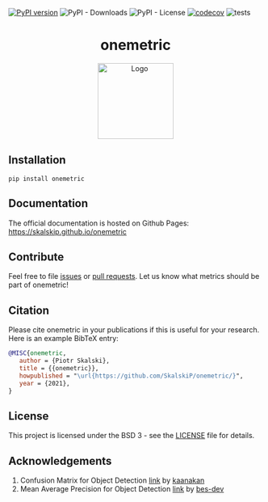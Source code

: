 [![PyPI version](https://badge.fury.io/py/onemetric.svg)](https://badge.fury.io/py/onemetric)
![PyPI - Downloads](https://img.shields.io/pypi/dm/onemetric)
![PyPI - License](https://img.shields.io/pypi/l/onemetric)
[![codecov](https://codecov.io/gh/SkalskiP/onemetric/branch/master/graph/badge.svg?token=ZFSEYF9WN4)](https://codecov.io/gh/SkalskiP/onemetric)
![tests](https://github.com/SkalskiP/onemetric/actions/workflows/tests.yml/badge.svg)

<h1 align="center">onemetric</h1>

<p align="center"> 
    <img width="150" src="https://onemetric-images.s3.eu-central-1.amazonaws.com/onemetric-logo.png" alt="Logo">
</p>

## Installation

```terminal
pip install onemetric
```

## Documentation

The official documentation is hosted on Github Pages: https://skalskip.github.io/onemetric

## Contribute

Feel free to file [issues](https://github.com/SkalskiP/onemetric/issues) or [pull requests](https://github.com/SkalskiP/onemetric/pulls). Let us know what metrics should be part of onemetric!

## Citation

Please cite onemetric in your publications if this is useful for your research. Here is an example BibTeX entry:

```BibTeX
@MISC{onemetric,
   author = {Piotr Skalski},
   title = {{onemetric}},
   howpublished = "\url{https://github.com/SkalskiP/onemetric/}",
   year = {2021},
}
```

## License

This project is licensed under the BSD 3 - see the [LICENSE][1] file for details.

## Acknowledgements

1. Confusion Matrix for Object Detection [link](2) by [kaanakan](3)
2. Mean Average Precision for Object Detection [link](4) by [bes-dev](5)

[1]: https://github.com/SkalskiP/onemetric/blob/master/LICENSE
[2]: https://github.com/kaanakan/object_detection_confusion_matrix
[3]: https://github.com/kaanakan
[4]: https://github.com/bes-dev/mean_average_precision
[5]: https://github.com/bes-dev